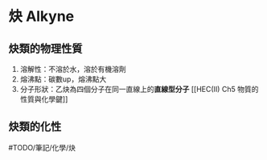 # 炔 Alkyne
## 炔類的物理性質
1. 溶解性：不溶於水，溶於有機溶劑
2. 熔沸點：碳數up，熔沸點大
3. 分子形狀：乙炔為四個分子在同一直線上的**直線型分子** [[HEC(II) Ch5 物質的性質與化學鍵]]

## 炔類的化性

#TODO/筆記/化學/炔  